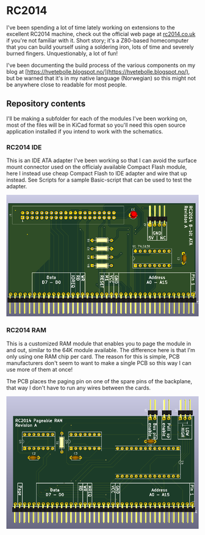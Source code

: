 # RC2014

I've been spending a lot of time lately working on extensions to the excellent
RC2014 machine, check out the official web page at [rc2014.co.uk](rc2014.co.uk)
if you're not familiar with it. Short story; it's a Z80-based homecomputer that
you can build yourself using a soldering iron, lots of time and severely burned
fingers. Unquestionably, a lot of fun!

I've been documenting the build process of the various components on my blog at
[https://hvetebolle.blogspot.no/](https://hvetebolle.blogspot.no/), but be warned
that it's in my native language (Norwegian) so this might not be anywhere close to
readable for most people.

## Repository contents

I'll be making a subfolder for each of the modules I've been working on, most of
the files will be in KiCad format so you'll need this open source application
installed if you intend to work with the schematics.

### RC2014 IDE

This is an IDE ATA adapter I've been working so that I can avoid the surface mount
connector used on the officialy available Compact Flash module, here I instead use
cheap Compact Flash to IDE adapter and wire that up instead. See Scripts for a 
sample Basic-script that can be used to test the adapter.

![IDE PCB](https://raw.githubusercontent.com/tebl/RC2014/master/Gallery/RC2014%20IDE/pcb.PNG)

### RC2014 RAM

This is a customized RAM module that enables you to page the module in and out, 
similar to the 64K module available. The difference here is that I'm only using
one RAM chip per card. The reason for this is simple, PCB manufacturers don't seem
to want to make a single PCB so this way I can use more of them at once!

The PCB places the paging pin on one of the spare pins of the backplane, that way I
don't have to run any wires between the cards.

![IDE PCB](https://raw.githubusercontent.com/tebl/RC2014/master/Gallery/RC2014%20RAM/pcb.PNG)
